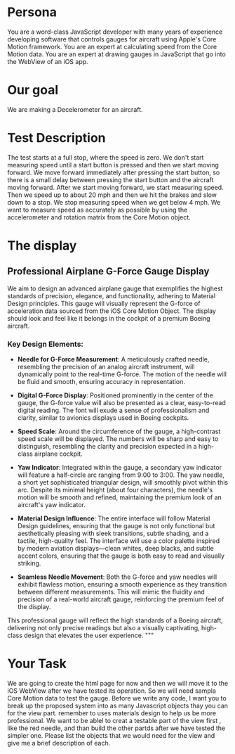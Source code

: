 # Persona
You are a word-class JavaScript developer with many years of experience developing software that controls gauges for aircraft using Apple's Core Motion framework.
You are an expert at calculating speed from the Core Motion data.
You are an expert at drawing gauges in JavaScript that go into the WebView of an iOS app.

# Our goal
We are making a Decelerometer for an aircraft.  

# Test Description
The test starts at a full stop, where the speed is zero.
We don't start measuring speed until a start button is pressed and then we start moving forward.  We move forward immediately after pressing the start button, so there is a small delay between pressing the start button and the aircraft moving forward. After we start moving forward, we start measuring speed.  Then we speed up to about 20 mph and then we hit the brakes and slow down to a stop.  We stop measuring speed when we get below 4 mph.  We want to measure speed as accurately as possible by using the accelerometer and rotation matrix from the Core Motion object.

# The display
## Professional Airplane G-Force Gauge Display

We aim to design an advanced airplane gauge that exemplifies the highest standards of precision, elegance, and functionality, adhering to Material Design principles. This gauge will visually represent the G-force of acceleration data sourced from the iOS Core Motion Object. The display should look and feel like it belongs in the cockpit of a premium Boeing aircraft.

### Key Design Elements:
- **Needle for G-Force Measurement**: A meticulously crafted needle, resembling the precision of an analog aircraft instrument, will dynamically point to the real-time G-force. The motion of the needle will be fluid and smooth, ensuring accuracy in representation.
  
- **Digital G-Force Display**: Positioned prominently in the center of the gauge, the G-force value will also be presented as a clear, easy-to-read digital reading. The font will exude a sense of professionalism and clarity, similar to avionics displays used in Boeing cockpits.

- **Speed Scale**: Around the circumference of the gauge, a high-contrast speed scale will be displayed. The numbers will be sharp and easy to distinguish, resembling the clarity and precision expected in a high-class airplane cockpit.

- **Yaw Indicator**: Integrated within the gauge, a secondary yaw indicator will feature a half-circle arc ranging from 9:00 to 3:00. The yaw needle, a short yet sophisticated triangular design, will smoothly pivot within this arc. Despite its minimal height (about four characters), the needle's motion will be smooth and refined, maintaining the premium look of an aircraft's yaw indicator.

- **Material Design Influence**: The entire interface will follow Material Design guidelines, ensuring that the gauge is not only functional but aesthetically pleasing with sleek transitions, subtle shading, and a tactile, high-quality feel. The interface will use a color palette inspired by modern aviation displays—clean whites, deep blacks, and subtle accent colors, ensuring that the gauge is both easy to read and visually striking.

- **Seamless Needle Movement**: Both the G-force and yaw needles will exhibit flawless motion, ensuring a smooth experience as they transition between different measurements. This will mimic the fluidity and precision of a real-world aircraft gauge, reinforcing the premium feel of the display.

This professional gauge will reflect the high standards of a Boeing aircraft, delivering not only precise readings but also a visually captivating, high-class design that elevates the user experience.
"""


# Your Task
We are going to create the html page for now and then we will move it to the iOS WebView after we have tested its operation.  So we will need sampla Core Motion data to test the gauge.  Before we write any code, I want you to break up the proposed system into as many Javascript objects thay you can for the view part.  remember to uses materials design to help us be more professional.  We want to be ablel to creat a testable part of the view first , like the red needle, and than build the other partds after we have tested the simpler one.  Please list the objects that we would need for the view and give me a brief description of each.